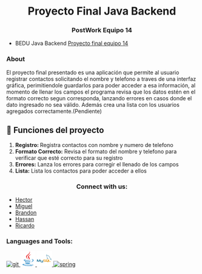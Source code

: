 <h1 align="center">Proyecto Final Java Backend</h1>
<h3 align="center">PostWork Equipo 14</h3>

- BEDU Java Backend [Proyecto final equipo 14](https://github.com/BrandHK23/BEDU_T14_PWork/tree/main/Proyecto)

<h3 align="left">About</h3>

El proyecto final presentado es una aplicación que permite al usuario registrar contactos solicitando el nombre y telefono a traves de una interfaz gráfica, perimitiendole guardarlos para poder acceder a esa información, al momento de llenar los campos el programa revisa que los datos estén en el formato correcto segun corresponda, lanzando errores en casos donde el dato ingresado no sea válido. Además crea una lista con los usuarios agregados correctamente.(Pendiente)

## :hammer: Funciones del proyecto

<ol>
  <li><b>Registro: </b>Registra contactos con nombre y numero de telefono</li>
  <li><b>Formato Correcto:</b> Revisa el formato del nombre y telefono para verificar que esté correcto para su registro</li>
  <li><b>Errores:</b> Lanza los errores para corregir el llenado de los campos</li>
  <li><b>Lista:</b> Lista los contactos para poder acceder a ellos</li>
</ol>

<h3 align="center">Connect with us:</h3>

<ul>
  <li><a href="https://github.com/h3ctor07" title="h3ctor07"> Hector</a></li>
  <li><a href="https://github.com/miguelramirez912" title="miguelramirez912"> Miguel</a></li>
  <li><a href="https://github.com/BrandHK23" title="BrandHK23"> Brandon</a></li>
  <li><a href="https://github.com/Axel-GN" title="Axel-GN"> Hassan</a></li>
  <li><a href="https://github.com/rrios62" title="rrios62"> Ricardo</a></li>
</ul> 

<p align="left">
</p>

<h3 align="left">Languages and Tools:</h3>
<p align="left"> <a href="https://git-scm.com/" target="_blank" rel="noreferrer"> <img src="https://www.vectorlogo.zone/logos/git-scm/git-scm-icon.svg" alt="git" width="40" height="40"/> </a> <a href="https://www.java.com" target="_blank" rel="noreferrer"> <img src="https://raw.githubusercontent.com/devicons/devicon/master/icons/java/java-original.svg" alt="java" width="40" height="40"/> </a> <a href="https://www.mysql.com/" target="_blank" rel="noreferrer"> <img src="https://raw.githubusercontent.com/devicons/devicon/master/icons/mysql/mysql-original-wordmark.svg" alt="mysql" width="40" height="40"/> </a> <a href="https://spring.io/" target="_blank" rel="noreferrer"> <img src="https://www.vectorlogo.zone/logos/springio/springio-icon.svg" alt="spring" width="40" height="40"/> </a> </p>


